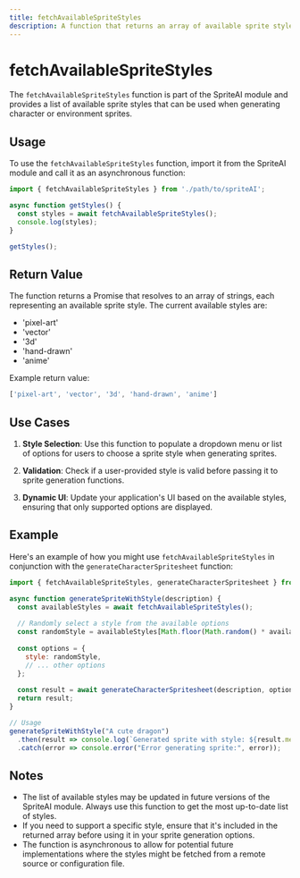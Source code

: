```yaml
---
title: fetchAvailableSpriteStyles
description: A function that returns an array of available sprite styles for use in sprite generation.
---
```


# fetchAvailableSpriteStyles

The `fetchAvailableSpriteStyles` function is part of the SpriteAI module and provides a list of available sprite styles that can be used when generating character or environment sprites.

## Usage

To use the `fetchAvailableSpriteStyles` function, import it from the SpriteAI module and call it as an asynchronous function:

```javascript
import { fetchAvailableSpriteStyles } from './path/to/spriteAI';

async function getStyles() {
  const styles = await fetchAvailableSpriteStyles();
  console.log(styles);
}

getStyles();
```

## Return Value

The function returns a Promise that resolves to an array of strings, each representing an available sprite style. The current available styles are:

- 'pixel-art'
- 'vector'
- '3d'
- 'hand-drawn'
- 'anime'

Example return value:

```javascript
['pixel-art', 'vector', '3d', 'hand-drawn', 'anime']
```

## Use Cases

1. **Style Selection**: Use this function to populate a dropdown menu or list of options for users to choose a sprite style when generating sprites.

2. **Validation**: Check if a user-provided style is valid before passing it to sprite generation functions.

3. **Dynamic UI**: Update your application's UI based on the available styles, ensuring that only supported options are displayed.

## Example

Here's an example of how you might use `fetchAvailableSpriteStyles` in conjunction with the `generateCharacterSpritesheet` function:

```javascript
import { fetchAvailableSpriteStyles, generateCharacterSpritesheet } from './path/to/spriteAI';

async function generateSpriteWithStyle(description) {
  const availableStyles = await fetchAvailableSpriteStyles();
  
  // Randomly select a style from the available options
  const randomStyle = availableStyles[Math.floor(Math.random() * availableStyles.length)];
  
  const options = {
    style: randomStyle,
    // ... other options
  };
  
  const result = await generateCharacterSpritesheet(description, options);
  return result;
}

// Usage
generateSpriteWithStyle("A cute dragon")
  .then(result => console.log(`Generated sprite with style: ${result.metadata.style}`))
  .catch(error => console.error("Error generating sprite:", error));
```

## Notes

- The list of available styles may be updated in future versions of the SpriteAI module. Always use this function to get the most up-to-date list of styles.
- If you need to support a specific style, ensure that it's included in the returned array before using it in your sprite generation options.
- The function is asynchronous to allow for potential future implementations where the styles might be fetched from a remote source or configuration file.